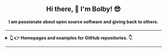 <h2 align="center">Hi there, 👋 I'm Bolby! 😎</h2>

<h4 align="center">I am passionate about open source software and giving back to others.</h4>


---

<details>
  <summary>
    <strong>👆 👉 Homepages and examples for GitHub repositories. 👇<strong>
  </summary>
</details>
    
---

